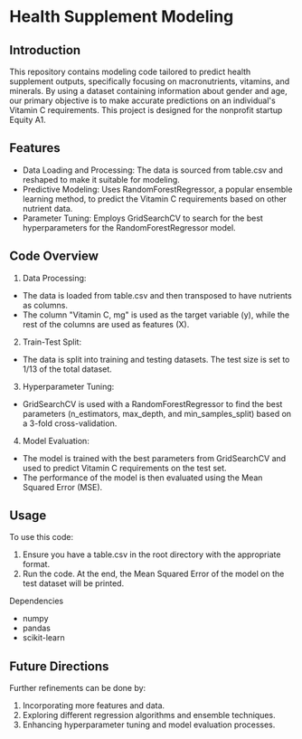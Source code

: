 # Health Supplement Modeling
## Introduction
This repository contains modeling code tailored to predict health supplement outputs, specifically focusing on macronutrients, vitamins, and minerals. By using a dataset containing information about gender and age, our primary objective is to make accurate predictions on an individual's Vitamin C requirements. This project is designed for the nonprofit startup Equity A1.

## Features
- Data Loading and Processing: The data is sourced from table.csv and reshaped to make it suitable for modeling.
- Predictive Modeling: Uses RandomForestRegressor, a popular ensemble learning method, to predict the Vitamin C requirements based on other nutrient data.
- Parameter Tuning: Employs GridSearchCV to search for the best hyperparameters for the RandomForestRegressor model.
## Code Overview
1. Data Processing:

- The data is loaded from table.csv and then transposed to have nutrients as columns.
- The column "Vitamin C, mg" is used as the target variable (y), while the rest of the columns are used as features (X).
2. Train-Test Split:

- The data is split into training and testing datasets. The test size is set to 1/13 of the total dataset.
3. Hyperparameter Tuning:

- GridSearchCV is used with a RandomForestRegressor to find the best parameters (n_estimators, max_depth, and min_samples_split) based on a 3-fold cross-validation.
4. Model Evaluation:

- The model is trained with the best parameters from GridSearchCV and used to predict Vitamin C requirements on the test set.
- The performance of the model is then evaluated using the Mean Squared Error (MSE).
## Usage
To use this code:

1. Ensure you have a table.csv in the root directory with the appropriate format.
2. Run the code. At the end, the Mean Squared Error of the model on the test dataset will be printed.  

Dependencies
- numpy
- pandas
- scikit-learn
## Future Directions
Further refinements can be done by:

1. Incorporating more features and data.
2. Exploring different regression algorithms and ensemble techniques.
3. Enhancing hyperparameter tuning and model evaluation processes.
